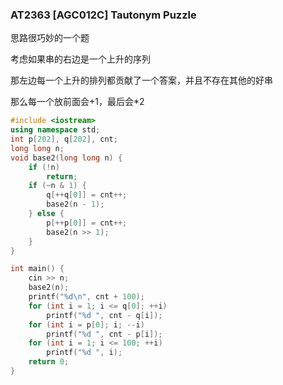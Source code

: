 
### AT2363 [AGC012C] Tautonym Puzzle

思路很巧妙的一个题

考虑如果串的右边是一个上升的序列

那左边每一个上升的排列都贡献了一个答案，并且不存在其他的好串

那么每一个放前面会+1，最后会*2

```cpp
#include <iostream>
using namespace std;
int p[202], q[202], cnt;
long long n;
void base2(long long n) {
    if (!n)
        return;
    if (~n & 1) {
        q[++q[0]] = cnt++;
        base2(n - 1);
    } else {
        p[++p[0]] = cnt++;
        base2(n >> 1);
    }
}

int main() {
    cin >> n;
    base2(n);
    printf("%d\n", cnt + 100);
    for (int i = 1; i <= q[0]; ++i)
        printf("%d ", cnt - q[i]);
    for (int i = p[0]; i; --i)
        printf("%d ", cnt - p[i]);
    for (int i = 1; i <= 100; ++i)
        printf("%d ", i);
    return 0;
}
```

